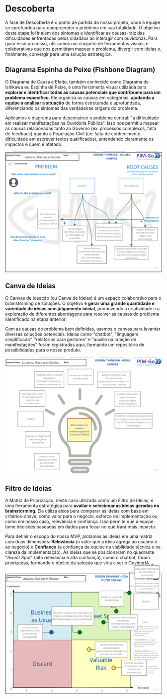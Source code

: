 # Descoberta

A fase de Descoberta é o ponto de partida do nosso projeto, onde a equipe se aprofundou para compreender o problema em sua totalidade. O objetivo desta etapa foi ir além dos sintomas e identificar as causas-raiz das dificuldades enfrentadas pelos cidadãos ao interagir com ouvidorias. Para guiar esse processo, utilizamos um conjunto de ferramentas visuais e colaborativas que nos permitiram mapear o problema, divergir com ideias e, finalmente, convergir para uma solução estratégica.

## Diagrama Espinha de Peixe (Fishbone Diagram)

O Diagrama de Causa e Efeito, também conhecido como Diagrama de Ishikawa ou Espinha de Peixe, é uma ferramenta visual utilizada para **explorar e identificar todas as causas potenciais que contribuem para um problema específico**. Ele organiza as causas em categorias, **ajudando a equipe a analisar a situação** de forma estruturada e aprofundada, diferenciando os sintomas das verdadeiras origens do problema.

Aplicamos o diagrama para desconstruir o problema central: "a dificuldade em realizar manifestações na Ouvidoria Pública". Isso nos permitiu mapear as causas relacionadas tanto ao Governo (ex: processos complexos, falta de feedback) quanto à População Civil (ex: falta de conhecimento, dificuldade em escrever textos qualificados), entendendo claramente os impactos e quem é afetado.

![diagrama espinha de peixe](../images/fishbone-diagram.png)

## Canva de Ideias

O Canvas de Ideação (ou Canva de Ideias) é um espaço colaborativo para o brainstorming de soluções. O objetivo é **gerar uma grande quantidade e variedade de ideias sem julgamento inicial**, promovendo a criatividade e a exploração de diferentes abordagens para resolver as causas do problema identificado na etapa anterior.

Com as causas do problema bem definidas, usamos o canvas para levantar diversas soluções potenciais. Ideias como "chatbot", "linguagem simplificada", "relatórios para gestores" e "auxílio na criação de manifestações" foram registradas aqui, formando um repositório de possibilidades para o nosso produto.

![canva com as ideias iniciais do projeto](../images/ideias.png)

## Filtro de Ideias

A Matriz de Priorização, neste caso utilizada como um Filtro de Ideias, é uma ferramenta estratégica para **avaliar e selecionar as ideias geradas no brainstorming**. Ela utiliza eixos para comparar as ideias com base em critérios-chave, como valor para o negócio, esforço de implementação ou, como em nosso caso, relevância e confiança. Isso permite que a equipe tome decisões baseadas em dados para focar no que trará mais impacto.

Para definir o escopo do nosso MVP, plotamos as ideias em uma matriz com duas dimensões: **Relevância** (o valor que a ideia agrega ao usuário e ao negócio) e **Confiança** (a confiança da equipe na viabilidade técnica e na clareza da implementação). As ideias que se posicionaram no quadrante "_Sweet Spot_" (alta relevância e alta confiança), como o chatbot, foram priorizadas, formando o núcleo da solução que viria a ser o OuvidorIA.
_
![canva_ de filtro de ideias](../images/idea-filter.png)